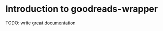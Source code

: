 # Introduction to goodreads-wrapper

TODO: write [great documentation](http://jacobian.org/writing/what-to-write/)

